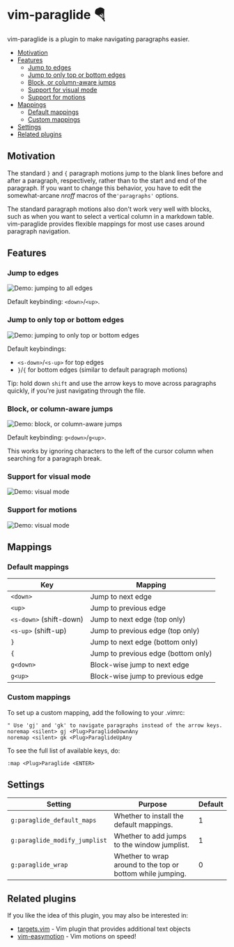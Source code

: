 # vim-paraglide 🪂

vim-paraglide is a plugin to make navigating paragraphs easier.

<!-- vim-markdown-toc GFM -->

* [Motivation](#motivation)
* [Features](#features)
  * [Jump to edges](#jump-to-edges)
  * [Jump to only top or bottom edges](#jump-to-only-top-or-bottom-edges)
  * [Block, or column-aware jumps](#block-or-column-aware-jumps)
  * [Support for visual mode](#support-for-visual-mode)
  * [Support for motions](#support-for-motions)
* [Mappings](#mappings)
  * [Default mappings](#default-mappings)
  * [Custom mappings](#custom-mappings)
* [Settings](#settings)
* [Related plugins](#related-plugins)

<!-- vim-markdown-toc -->


## Motivation

The standard `}` and `{` paragraph motions jump to the blank lines before and after a paragraph, respectively, rather than to the start and end of the paragraph. If you want to change this behavior, you have to edit the somewhat-arcane _nroff_ macros of the`'paragraphs'` options.

The standard paragraph motions also don't work very well with blocks, such as when you want to select a vertical column in a markdown table. vim-paraglide provides flexible mappings for most use cases around paragraph navigation.


## Features

### Jump to edges

![Demo: jumping to all edges](https://user-images.githubusercontent.com/2079548/83337833-69e86c80-a273-11ea-8782-653548b17db9.gif)

Default keybinding: `<down>`/`<up>`.

### Jump to only top or bottom edges

![Demo: jumping to only top or bottom edges](https://user-images.githubusercontent.com/2079548/83337836-6fde4d80-a273-11ea-9bb2-f8f01a67e08d.gif)

Default keybindings:

+ `<s-down>`/`<s-up>` for top edges
+ `}`/`{` for bottom edges (similar to default paragraph motions)

Tip: hold down `shift` and use the arrow keys to move across paragraphs quickly, if you're just navigating through the file.

### Block, or column-aware jumps

![Demo: block, or column-aware jumps](https://user-images.githubusercontent.com/2079548/83337838-710f7a80-a273-11ea-937e-d7bf2648364b.gif)

Default keybinding: `g<down>`/`g<up>`.

This works by ignoring characters to the left of the cursor column when searching for a paragraph break.

### Support for visual mode

![Demo: visual mode](https://user-images.githubusercontent.com/2079548/83337839-72d93e00-a273-11ea-892e-67679b8f5878.gif)

### Support for motions

![Demo: visual mode](https://user-images.githubusercontent.com/2079548/83337841-74a30180-a273-11ea-8f67-d97cbc5aa8e5.gif)


## Mappings

### Default mappings

| Key                     | Mapping                             |
|-------------------------|-------------------------------------|
| `<down>`                | Jump to next edge                   |
| `<up>`                  | Jump to previous edge               |
| `<s-down>` (shift-down) | Jump to next edge (top only)        |
| `<s-up>`   (shift-up)   | Jump to previous edge (top only)    |
| `}`                     | Jump to next edge (bottom only)     |
| `{`                     | Jump to previous edge (bottom only) |
| `g<down>`               | Block-wise jump to next edge        |
| `g<up>`                 | Block-wise jump to previous edge    |


### Custom mappings

To set up a custom mapping, add the following to your .vimrc:

```vim
" Use 'gj' and 'gk' to navigate paragraphs instead of the arrow keys.
noremap <silent> gj <Plug>ParaglideDownAny
noremap <silent> gk <Plug>ParaglideUpAny
```

To see the full list of available keys, do:

```vim
:map <Plug>Paraglide <ENTER>
```

## Settings

| Setting                       | Purpose                                                    | Default |
|-------------------------------|------------------------------------------------------------|---------|
| `g:paraglide_default_maps`    | Whether to install the default mappings.                   | 1       |
| `g:paraglide_modify_jumplist` | Whether to add jumps to the window jumplist.               | 1       |
| `g:paraglide_wrap`            | Whether to wrap around to the top or bottom while jumping. | 0       |


## Related plugins

If you like the idea of this plugin, you may also be interested in:

* [targets.vim](https://github.com/wellle/targets.vim) - Vim plugin that provides additional text objects
* [vim-easymotion](https://github.com/easymotion/vim-easymotion) - Vim motions on speed!
